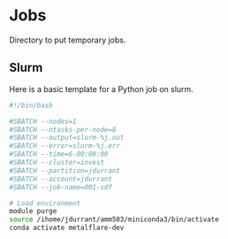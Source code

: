 # Jobs

Directory to put temporary jobs.

## Slurm

Here is a basic template for a Python job on slurm.

```bash
#!/bin/bash

#SBATCH --nodes=1
#SBATCH --ntasks-per-node=8
#SBATCH --output=slurm-%j.out
#SBATCH --error=slurm-%j.err
#SBATCH --time=6-00:00:00
#SBATCH --cluster=invest
#SBATCH --partition=jdurrant
#SBATCH --account=jdurrant
#SBATCH --job-name=001-sdf

# Load environment
module purge
source /ihome/jdurrant/amm503/miniconda3/bin/activate
conda activate metalflare-dev
```
